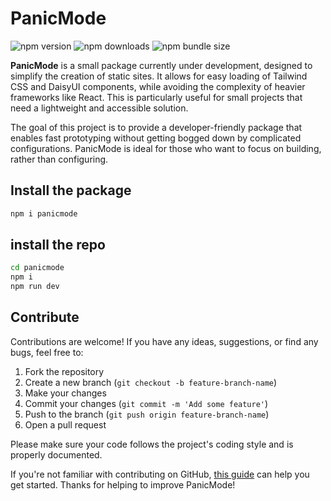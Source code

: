 # PanicMode

![npm version](https://img.shields.io/npm/v/panicmode.svg)
![npm downloads](https://img.shields.io/npm/dt/panicmode.svg)
![npm bundle size](https://img.shields.io/bundlephobia/min/panicmode.svg)

**PanicMode** is a small package currently under development, designed to simplify the creation of static sites. It allows for easy loading of Tailwind CSS and DaisyUI components, while avoiding the complexity of heavier frameworks like React. This is particularly useful for small projects that need a lightweight and accessible solution.

The goal of this project is to provide a developer-friendly package that enables fast prototyping without getting bogged down by complicated configurations. PanicMode is ideal for those who want to focus on building, rather than configuring.

## Install the package

```sh
npm i panicmode
```

## install the repo

```sh
cd panicmode
npm i
npm run dev
```

## Contribute

Contributions are welcome! If you have any ideas, suggestions, or find any bugs, feel free to:

1. Fork the repository
2. Create a new branch (`git checkout -b feature-branch-name`)
3. Make your changes
4. Commit your changes (`git commit -m 'Add some feature'`)
5. Push to the branch (`git push origin feature-branch-name`)
6. Open a pull request

Please make sure your code follows the project's coding style and is properly documented.

If you're not familiar with contributing on GitHub, [this guide](https://docs.github.com/en/get-started/quickstart/contributing-to-projects) can help you get started. Thanks for helping to improve PanicMode!

